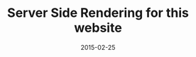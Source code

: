 ---
title: "Server Side Rendering for this website"
date: "2015-02-25"
description: "This site site is fully rendered on the client side. It would be nice if it could be rendered server side for no.js support and search engine indexing."
---